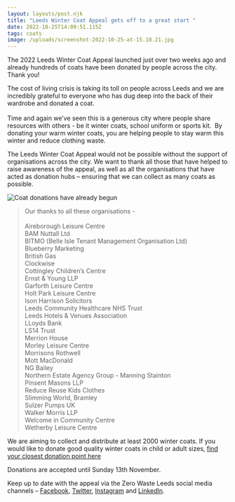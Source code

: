 ```yaml
---
layout: layouts/post.njk
title: "Leeds Winter Coat Appeal gets off to a great start "
date: 2022-10-25T14:09:51.115Z
tags: coats
image: /uploads/screenshot-2022-10-25-at-15.18.21.jpg
---
```

The 2022 Leeds Winter Coat Appeal launched just over two weeks ago and already hundreds of coats have been donated by people across the city. Thank you! 

The cost of living crisis is taking its toll on people across Leeds and we are incredibly grateful to everyone who has dug deep into the back of their wardrobe and donated a coat. \
\
Time and again we’ve seen this is a generous city where people share resources with others - be it winter coats, school uniform or sports kit.  By donating your warm winter coats, you are helping people to stay warm this winter and reduce clothing waste.  

The Leeds Winter Coat Appeal would not be possible without the support of organisations across the city. We want to thank all those that have helped to raise awareness of the appeal, as well as all the organisations that have acted as donation hubs – ensuring that we can collect as many coats as possible. 

![Coat donations have already begun](/uploads/screenshot-2022-10-25-at-15.16.09.jpg "Coat donations have already begun")

> Our thanks to all these organisations - \
> \
> Aireborough Leisure Centre\
> BAM Nuttall Ltd\
> BITMO (Belle Isle Tenant Management Organisation Ltd)\
> Blueberry Marketing\
> British Gas\
> Clockwise\
> Cottingley Children’s Centre\
> Ernst & Young LLP\
> Garforth Leisure Centre\
> Holt Park Leisure Centre\
> Ison Harrison Solicitors\
> Leeds Community Healthcare NHS Trust\
> Leeds Hotels & Venues Association\
> LLoyds Bank\
> LS14 Trust\
> Merrion House\
> Morley Leisure Centre\
> Morrisons Rothwell\
> Mott MacDonald\
> NG Bailey\
> Northern Estate Agency Group - Manning Stainton\
> Pinsent Masons LLP\
> Reduce Reuse Kids Clothes\
> Slimming World, Bramley\
> Sulzer Pumps UK\
> Walker Morris LLP\
> Welcome in Community Centre\
> Wetherby Leisure Centre

We are aiming to collect and distribute at least 2000 winter coats. If you would like to donate good quality winter coats in child or adult sizes, [find your closest donation point here](https://www.zerowasteleeds.org.uk/projects/leeds-winter-coat-appeal/#map) 

Donations are accepted until Sunday 13th November.

Keep up to date with the appeal via the Zero Waste Leeds social media channels – [Facebook](https://www.facebook.com/zerowasteleeds), [Twitter](https://twitter.com/zerowasteleeds), [Instagram](https://www.instagram.com/zerowasteleeds/) and [LinkedIn](https://www.linkedin.com/company/zero-waste-leeds).